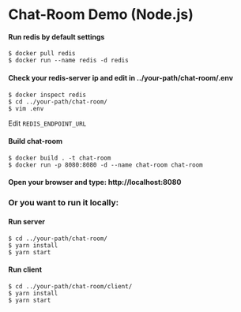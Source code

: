 # Chat-Room Demo (Node.js)

#### Run redis by default settings

```
$ docker pull redis
$ docker run --name redis -d redis
```

#### Check your redis-server ip and edit in ../your-path/chat-room/.env 

```
$ docker inspect redis
$ cd ../your-path/chat-room/
$ vim .env
```

Edit `REDIS_ENDPOINT_URL`

#### Build chat-room

```
$ docker build . -t chat-room
$ docker run -p 8080:8080 -d --name chat-room chat-room
```

#### Open your browser and type: http://localhost:8080

### Or you want to run it locally:

#### Run server

```
$ cd ../your-path/chat-room/
$ yarn install
$ yarn start
```

#### Run client

```
$ cd ../your-path/chat-room/client/
$ yarn install
$ yarn start
```



